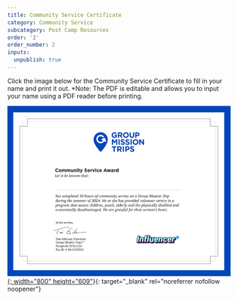 ```yaml
---
title: Community Service Certificate
category: Community Service
subcategory: Post Camp Resources
order: '2'
order_number: 2
inputs:
  unpublish: true
---
```

Click the image below for the Community Service Certificate to fill in your name and print it out. \*Note: The PDF is editable and allows you to input your name using a PDF reader before printing.

​​​​​[![Image of Certificate](/uploads/community-service-award-2024.png "2024 Community Service Certificate"){: width="800" height="609"}](https://groupcares-my.sharepoint.com/:b:/g/personal/admin_groupcares_org/EbxSv0MTRvJEv7Kz26Yd-UwBU8GmuqO9JbzxlXxZSPnj5A?e=ceKNJE "2024 Community Service Certificate"){: target="_blank" rel="noreferrer nofollow noopener"}